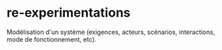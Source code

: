 # re-experimentations
Modélisation d'un système (exigences, acteurs, scénarios, interactions, mode de fonctionnement, etc).
